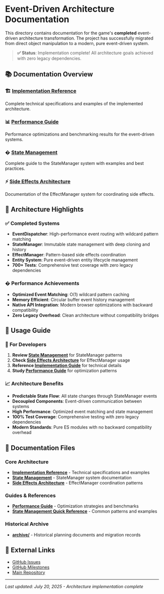 # Event-Driven Architecture Documentation

This directory contains documentation for the game's **completed** event-driven architecture transformation. The project has successfully migrated from direct object manipulation to a modern, pure event-driven system.

> **✅ Status**: Implementation complete! All architecture goals achieved with zero legacy dependencies.

## 📚 Documentation Overview

### 🏗️ [Implementation Reference](./IMPLEMENTATION_REFERENCE.md)
Complete technical specifications and examples of the implemented architecture.

### 📊 [Performance Guide](./PERFORMANCE_GUIDE.md)
Performance optimizations and benchmarking results for the event-driven systems.

### � [State Management](./STATE_MANAGEMENT.md)
Complete guide to the StateManager system with examples and best practices.

### ⚡ [Side Effects Architecture](./SIDE_EFFECTS_ARCHITECTURE.md)
Documentation of the EffectManager system for coordinating side effects.

## 🎯 Architecture Highlights

### ✅ **Completed Systems**
- **EventDispatcher**: High-performance event routing with wildcard pattern matching
- **StateManager**: Immutable state management with deep cloning and history
- **EffectManager**: Pattern-based side effects coordination
- **Entity System**: Pure event-driven entity lifecycle management
- **700+ Tests**: Comprehensive test coverage with zero legacy dependencies

### � **Performance Achievements**
- **Optimized Event Matching**: O(1) wildcard pattern caching
- **Memory Efficient**: Circular buffer event history management
- **Native API Integration**: Modern browser optimizations with backward compatibility
- **Zero Legacy Overhead**: Clean architecture without compatibility bridges

## 🎯 Usage Guide

### 🔧 **For Developers**
1. **Review [State Management](./STATE_MANAGEMENT.md)** for StateManager patterns
2. **Check [Side Effects Architecture](./SIDE_EFFECTS_ARCHITECTURE.md)** for EffectManager usage
3. **Reference [Implementation Guide](./IMPLEMENTATION_REFERENCE.md)** for technical details
4. **Study [Performance Guide](./PERFORMANCE_GUIDE.md)** for optimization patterns

### 📈 **Architecture Benefits**
- **Predictable State Flow**: All state changes through StateManager events
- **Decoupled Components**: Event-driven communication between systems
- **High Performance**: Optimized event matching and state management
- **100% Test Coverage**: Comprehensive testing with zero legacy dependencies
- **Modern Standards**: Pure ES modules with no backward compatibility overhead

## 📁 **Documentation Files**

### Core Architecture
- **[Implementation Reference](./IMPLEMENTATION_REFERENCE.md)** - Technical specifications and examples
- **[State Management](./STATE_MANAGEMENT.md)** - StateManager system documentation
- **[Side Effects Architecture](./SIDE_EFFECTS_ARCHITECTURE.md)** - EffectManager coordination patterns

### Guides & References
- **[Performance Guide](./PERFORMANCE_GUIDE.md)** - Optimization strategies and benchmarks
- **[State Management Quick Reference](./STATE_MANAGEMENT_QUICK_REFERENCE.md)** - Common patterns and examples

### Historical Archive
- **[archive/](./archive/)** - Historical planning documents and migration records

## 🔗 External Links

- [GitHub Issues](https://github.com/vcostin/transformer-scroll-shooter/issues)
- [GitHub Milestones](https://github.com/vcostin/transformer-scroll-shooter/milestones)
- [Main Repository](https://github.com/vcostin/transformer-scroll-shooter)

---

*Last updated: July 20, 2025 - Architecture implementation complete*
